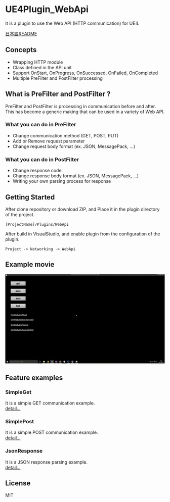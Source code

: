 ﻿UE4Plugin_WebApi
==================================

It is a plugin to use the Web API (HTTP communication) for UE4.

[日本語README](/README.jp.md "README.jp.md")

## Concepts

* Wrapping HTTP module
* Class defined in the API unit
* Support OnStart, OnProgress, OnSuccessed, OnFailed, OnCompleted
* Multiple PreFilter and PostFilter processing

## What is PreFilter and PostFilter ?

PreFilter and PostFilter is processing in communication before and after.  
This has become a generic making that can be used in a variety of Web API.

### What you can do in PreFilter

* Change communication method (GET, POST, PUT)
* Add or Remove request parameter
* Change request body format (ex. JSON, MessagePack, ...)

### What you can do in PostFilter

* Change response code.
* Change response body format (ex. JSON, MessagePack, ...)
* Writing your own parsing process for response

## Getting Started

After clone repository or download ZIP, and Place it in the plugin directory of the project.

```
[ProjectName]/Plugins/WebApi
```

After build in VisualStudio, and enable plugin from the configuration of the plugin.

```
Project -> Networking -> WebApi
```

## Example movie

![ExampleMovie.gif](/Examples/ExampleMovie.gif)

## Feature examples

### SimpleGet

It is a simple GET communication example.  
[detail...](/Examples/01_SimpleGet/README.md "README.md")

### SimplePost

It is a simple POST communication example.  
[detail...](/Examples/02_SimplePost/README.md "README.md")

### JsonResponse

It is a JSON response parsing example.  
[detail...](/Examples/03_JsonResponse/README.md "README.md")

## License

MIT

